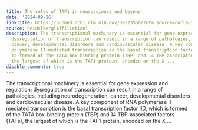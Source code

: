 ```yaml
---
title: The roles of TAF1 in neuroscience and beyond
date: '2024-09-26'
linkTitle: https://pubmed.ncbi.nlm.nih.gov/39323550/?utm_source=curl&utm_medium=rss&utm_campaign=pubmed-2&utm_content=1FakS-2QOkCT8HsMOQP1bCRQ4YzyumYOmxmF0moLsQ3dFB1E9V&fc=20220326224207&ff=20240926193917&v=2.18.0.post9+e462414
source: heidelberg[Affiliation]
description: The transcriptional machinery is essential for gene expression and regulation;
  dysregulation of transcription can result in a range of pathologies, including neurodegeneration,
  cancer, developmental disorders and cardiovascular disease. A key component of RNA
  polymerase II-mediated transcription is the basal transcription factor IID, which
  is formed of the TATA box-binding protein (TBP) and 14 TBP-associated factors (TAFs),
  the largest of which is the TAF1 protein, encoded on the X ...
disable_comments: true
---
```

The transcriptional machinery is essential for gene expression and regulation; dysregulation of transcription can result in a range of pathologies, including neurodegeneration, cancer, developmental disorders and cardiovascular disease. A key component of RNA polymerase II-mediated transcription is the basal transcription factor IID, which is formed of the TATA box-binding protein (TBP) and 14 TBP-associated factors (TAFs), the largest of which is the TAF1 protein, encoded on the X ...